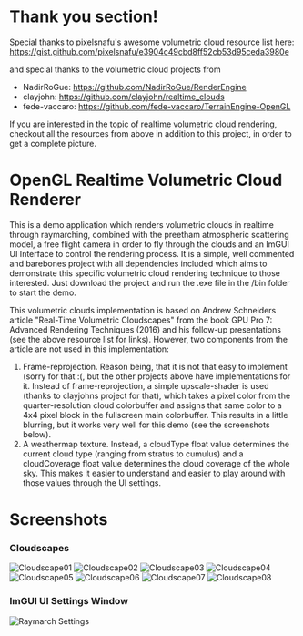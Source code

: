 # Thank you section!

Special thanks to pixelsnafu's awesome volumetric cloud resource list here: https://gist.github.com/pixelsnafu/e3904c49cbd8ff52cb53d95ceda3980e

and special thanks to the volumetric cloud projects from 

- NadirRoGue: https://github.com/NadirRoGue/RenderEngine
- clayjohn: https://github.com/clayjohn/realtime_clouds
- fede-vaccaro: https://github.com/fede-vaccaro/TerrainEngine-OpenGL

If you are interested in the topic of realtime volumetric cloud rendering, checkout all the resources from above in addition to this project, in order to get a complete picture.

# OpenGL Realtime Volumetric Cloud Renderer

This is a demo application which renders volumetric clouds in realtime through raymarching, combined with the preetham atmospheric scattering model, a free flight camera in order to fly through the clouds and an ImGUI UI Interface to control the rendering process. It is a simple, well commented and barebones project with all dependencies included which aims to demonstrate this specific volumetric cloud rendering technique to those interested. Just download the project and run the .exe file in the /bin folder to start the demo.

This volumetric clouds implementation is based on Andrew Schneiders article "Real-Time Volumetric Cloudscapes" from the book GPU Pro 7: Advanced Rendering Techniques (2016) and his follow-up presentations (see the above resource list for links). 
However, two components from the article are not used in this implementation:

1. Frame-reprojection. Reason being, that it is not that easy to implement (sorry for that :(, but the other projects above have implementations for it. Instead of frame-reprojection, a simple upscale-shader is used (thanks to clayjohns project for that), which takes a pixel color from the quarter-resolution cloud colorbuffer and assigns that same color to a 4x4 pixel block in the fullscreen main colorbuffer. This results in a little blurring, but it works very well for this demo (see the screenshots below).
2. A weathermap texture. Instead, a cloudType float value determines the current cloud type (ranging from stratus to cumulus) and a cloudCoverage float value determines the cloud coverage of the whole sky. This makes it easier to understand and easier to play around with those values through the UI settings.  


# Screenshots

### Cloudscapes

![Cloudscape01](./Screenshots/Cloudscape01.PNG?raw=true)
![Cloudscape02](./Screenshots/Cloudscape02.PNG?raw=true)
![Cloudscape03](./Screenshots/Cloudscape03.PNG?raw=true)
![Cloudscape04](./Screenshots/Cloudscape04.PNG?raw=true)
![Cloudscape05](./Screenshots/Cloudscape05.PNG?raw=true)
![Cloudscape06](./Screenshots/Cloudscape06.PNG?raw=true)
![Cloudscape07](./Screenshots/Cloudscape07.PNG?raw=true)
![Cloudscape08](./Screenshots/Cloudscape08.PNG?raw=true)

### ImGUI UI Settings Window

![Raymarch Settings](./Screenshots/ImGUI_Settings.PNG?raw=true)








